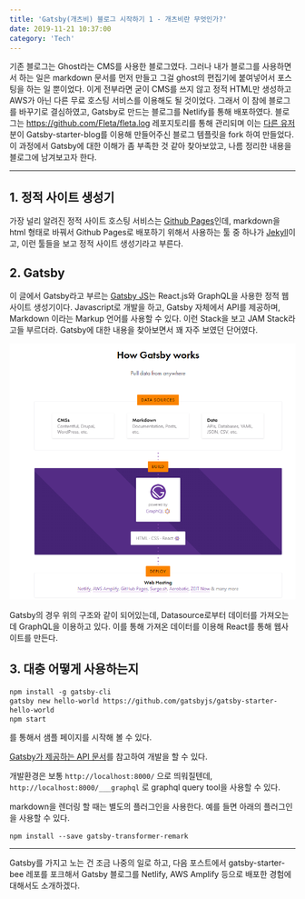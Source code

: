 ```yaml
---
title: 'Gatsby(개츠비) 블로그 시작하기 1 - 개츠비란 무엇인가?'
date: 2019-11-21 10:37:00
category: 'Tech'
---
```


기존 블로그는 Ghost라는 CMS를 사용한 블로그였다. 그러나 내가 블로그를 사용하면서 하는 일은 markdown 문서를 먼저 만들고 그걸 ghost의 편집기에 붙여넣어서 포스팅을 하는 일 뿐이었다. 이게 전부라면 굳이 CMS를 쓰지 않고 정적 HTML만 생성하고 AWS가 아닌 다른 무료 호스팅 서비스를 이용해도 될 것이었다. 그래서 이 참에 블로그를 바꾸기로 결심하였고, Gatsby로 만드는 블로그를 Netlify를 통해 배포하였다. 블로그는 https://github.com/Fleta/fleta.log 레포지토리를 통해 관리되며 이는 [다른 유저](https://github.com/JaeYeopHan)분이 Gatsby-starter-blog를 이용해 만들어주신 블로그 템플릿을 fork 하여 만들었다. 이 과정에서 Gatsby에 대한 이해가 좀 부족한 것 같아 찾아보았고, 나름 정리한 내용을 블로그에 남겨보고자 한다.


---


## 1. 정적 사이트 생성기

가장 널리 알려진 정적 사이트 호스팅 서비스는 [Github Pages](https://pages.github.com/)인데, markdown을 html 형태로 바꿔서 Github Pages로 배포하기 위해서 사용하는 툴 중 하나가 [Jekyll](https://jekyllrb-ko.github.io/)이고, 이런 툴들을 보고 정적 사이트 생성기라고 부른다. 

## 2. Gatsby

이 글에서 Gatsby라고 부르는 [Gatsby JS](https://www.gatsbyjs.org/)는 React.js와 GraphQL을 사용한 정적 웹사이트 생성기이다. Javascript로 개발을 하고, Gatsby 자체에서 API를 제공하며, Markdown 이라는 Markup 언어를 사용할 수 있다. 이런 Stack을 보고 JAM Stack라고들 부르더라. Gatsby에 대한 내용을 찾아보면서 꽤 자주 보였던 단어였다.

![how-gatsbyjs-works](images/start-gatsby-blog/how-gatsby-works.png)

Gatsby의 경우 위의 구조와 같이 되어있는데, Datasource로부터 데이터를 가져오는데 GraphQL을 이용하고 있다. 이를 통해 가져온 데이터를 이용해 React를 통해 웹사이트를 만든다.

## 3. 대충 어떻게 사용하는지

```
npm install -g gatsby-cli
gatsby new hello-world https://github.com/gatsbyjs/gatsby-starter-hello-world
npm start
```

를 통해서 샘플 페이지를 시작해 볼 수 있다. 

[Gatsby가 제공하는 API 문서](https://www.gatsbyjs.org/docs/api-reference/)를 참고하여 개발을 할 수 있다. 

개발환경은 보통 `http://localhost:8000/` 으로 띄워질텐데, `http://localhost:8000/___graphql` 로 graphql query tool을 사용할 수 있다. 

markdown을 렌더링 할 때는 별도의 플러그인을 사용한다. 예를 들면 아래의 플러그인을 사용할 수 있다.

```
npm install --save gatsby-transformer-remark
```


---


Gatsby를 가지고 노는 건 조금 나중의 일로 하고, 다음 포스트에서 gatsby-starter-bee 레포를 포크해서 Gatsby 블로그를 Netlify, AWS Amplify 등으로 배포한 경험에 대해서도 소개하겠다. 